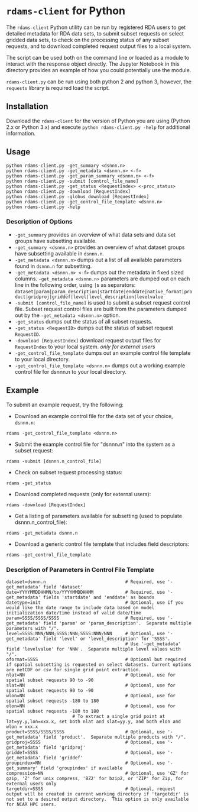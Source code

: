 # `rdams-client` for Python

The `rdams-client` Python utility can be run by registered RDA users to get detailed metadata for RDA data sets, to submit subset requests on select gridded data sets, to check on the processing status of any subset requests, and to download completed request output files to a local system.

The script can be used both on the command line or loaded as a module to interact with the response object directly. The Jupyter Notebook in this directory provides an example of how you could potentially use the module.

`rdams-client.py` can be run using both python 2 and python 3, however, the `requests` library is required load the script.

## Installation

Download the `rdams-client` for the version of Python you are using (Python 2.x or Python 3.x) and execute `python rdams-client.py -help` for additional information.

## Usage

```
python rdams-client.py -get_summary <dsnnn.n>
python rdams-client.py -get_metadata <dsnnn.n> <-f>
python rdams-client.py -get_param_summary <dsnnn.n> <-f>
python rdams-client.py -submit [control_file_name]
python rdams-client.py -get_status <RequestIndex> <-proc_status>
python rdams-client.py -download [RequestIndex]
python rdams-client.py -globus_download [RequestIndex]
python rdams-client.py -get_control_file_template <dsnnn.n>
python rdams-client.py -help
```

### Description of Options
- `-get_summary` provides an overview of what data sets and data set groups have subsetting available.
- `-get_summary <dsnnn.n>` provides an overview of what dataset groups have subsetting available in `dsnnn.n`.
- `-get_metadata <dsnnn.n>` dumps out a list of all available parameters found in `dsnnn.n` for subsetting.
- `-get_metadata <dsnnn.n> <-f>` dumps out the metadata in fixed sized columns. `-get_metadata <dsnnn.n>` parameters are dumped out on each line in the following order, using `|`s as separators:
`dataset|param|param_description|startdate|enddate|native_format|product|gridproj|griddef|level|level_description|levelvalue`
- `-submit [control_file_name]` is used to submit a subset request control file. Subset request control files are built from the parameters dumped out by the `-get_metadata <dsnnn.n>` option.
- `-get_status` dumps out the status of all subset requests.
- `-get_status <RequestID>` dumps out the status of subset request `RequestID`.
- `-download [RequestIndex]` download request output files for `RequestIndex` to your local system. *only for external users*
- `-get_control_file_template` dumps out an example control file template to your local directory.
- `-get_control_file_template <dsnnn.n>` dumps out a working example control file for dsnnn.n to your local directory.

## Example

To submit an example request, try the following:

- Download an example control file for the data set of your choice, `dsnnn.n`:
```
rdams -get_control_file_template <dsnnn.n>
```

- Submit the example control file for "dsnnn.n" into the system as a subset request:
```
rdams -submit [dsnnn.n_control_file]
```

- Check on subset request processing status:
```
rdams -get_status
```

- Download completed requests (only for external users):
```
rdams -download [RequestIndex]
```

- Get a listing of parameters available for subsetting (used to populate dsnnn.n_control_file):
```
rdams -get_metadata dsnnn.n
```

- Download a generic control file template that includes field descriptors:
```
rdams -get_control_file_template
```

### Description of Parameters in Control File Template

```
dataset=dsnnn.n                              # Required, use '-get_metadata' field 'dataset'
date=YYYYMMDDHHMN/to/YYYYMMDDHHMM            # Required, use '-get_metadata' fields 'startdate' and 'enddate' as bounds
datetype=init                                # Optional, use if you would like the date range to include data based on model initialization date/time instead of valid date/time
param=SSSS/SSSS/SSSS                         # Required, use '-get_metadata' field 'param' or 'param_description'.  Separate multiple parameters with "/".
level=SSSS:NNN/NNN;SSSS:NNN;SSSS:NNN/NNN     # Optional, use '-get_metadata' field 'level' or 'level_description' for 'SSSS'.
                                             # Use '-get_metadata' field 'levelvalue' for 'NNN'.  Separate multiple level values with "/".
oformat=SSSS                                 # Optional but required if spatial subsetting is requested on select datasets. Current options are netCDF or csv for single grid point extraction. 
nlat=NN                                      # Optional, use for spatial subset requests 90 to -90
slat=NN                                      # Optional, use for spatial subset requests 90 to -90
wlon=NN                                      # Optional, use for spatial subset requests -180 to 180
elon=NN                                      # Optional, use for spatial subset requests -180 to 180
					     # To extract a single grid point at lat=yy.y,lon=xxx.x, set both nlat and slat=yy.y, and both elon and wlon = xxx.x
product=SSSS/SSSS/SSSS                       # Optional, use '-get_metadata' field 'product'.  Separate multiple products with "/".
gridproj=SSSS                                # Optional, use '-get_metadata' field 'gridproj'
griddef=SSSS                                 # Optional, use '-get_metadata' field 'griddef'
groupindex=NN                                # Optional, use '-get_summary' field 'groupindex' if available
compression=NN                               # Optional, use 'GZ' for gzip, 'Z' for unix compress, 'BZ2' for bzip2, or 'ZIP' for Zip, for external users only
targetdir=SSSS                               # Optional, request output will be created in current working directory if 'targetdir' is not set to a desired output directory.  This option is only available for NCAR HPC users.

```
